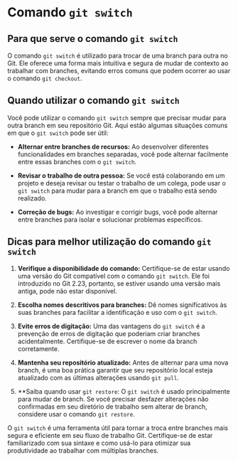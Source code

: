 # Comando `git switch`

## Para que serve o comando `git switch`

O comando `git switch` é utilizado para trocar de uma branch para outra no Git. Ele oferece uma forma mais intuitiva e segura de mudar de contexto ao trabalhar com branches, evitando erros comuns que podem ocorrer ao usar o comando `git checkout`.

## Quando utilizar o comando `git switch`

Você pode utilizar o comando `git switch` sempre que precisar mudar para outra branch em seu repositório Git. Aqui estão algumas situações comuns em que o `git switch` pode ser útil:

- **Alternar entre branches de recursos:** Ao desenvolver diferentes funcionalidades em branches separadas, você pode alternar facilmente entre essas branches com o `git switch`.

- **Revisar o trabalho de outra pessoa:** Se você está colaborando em um projeto e deseja revisar ou testar o trabalho de um colega, pode usar o `git switch` para mudar para a branch em que o trabalho está sendo realizado.

- **Correção de bugs:** Ao investigar e corrigir bugs, você pode alternar entre branches para isolar e solucionar problemas específicos.

## Dicas para melhor utilização do comando `git switch`

1. **Verifique a disponibilidade do comando:** Certifique-se de estar usando uma versão do Git compatível com o comando `git switch`. Ele foi introduzido no Git 2.23, portanto, se estiver usando uma versão mais antiga, pode não estar disponível.

2. **Escolha nomes descritivos para branches:** Dê nomes significativos às suas branches para facilitar a identificação e uso com o `git switch`.

3. **Evite erros de digitação:** Uma das vantagens do `git switch` é a prevenção de erros de digitação que poderiam criar branches acidentalmente. Certifique-se de escrever o nome da branch corretamente.

4. **Mantenha seu repositório atualizado:** Antes de alternar para uma nova branch, é uma boa prática garantir que seu repositório local esteja atualizado com as últimas alterações usando `git pull`.

5. **Saiba quando usar `git restore`: O `git switch` é usado principalmente para mudar de branch. Se você precisar desfazer alterações não confirmadas em seu diretório de trabalho sem alterar de branch, considere usar o comando `git restore`.

O `git switch` é uma ferramenta útil para tornar a troca entre branches mais segura e eficiente em seu fluxo de trabalho Git. Certifique-se de estar familiarizado com sua sintaxe e como usá-lo para otimizar sua produtividade ao trabalhar com múltiplas branches.